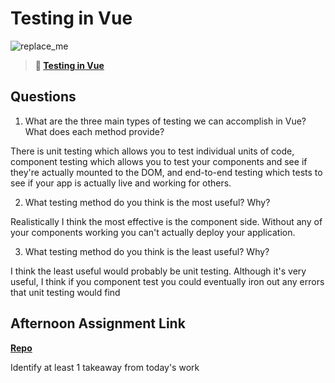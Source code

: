 # Testing in Vue

![replace_me](https://codeworks.blob.core.windows.net/public/assets/img/illustrations/placeholder.svg)

> **📖 [Testing in Vue](https://codeworksacademy.com/fs-student-guide/resources/wk8-9/04-Vue-Testing)**

## Questions

1. What are the three main types of testing we can accomplish in Vue? What does each method provide?

There is unit testing which allows you to test individual units of code, component testing which allows you to test your components and see if they're actually mounted to the DOM, and end-to-end testing which tests to see if your app is actually live and working for others.

2. What testing method do you think is the most useful? Why?

Realistically I think the most effective is the component side. Without any of your components working you can't actually deploy your application.

3. What testing method do you think is the least useful? Why?

I think the least useful would probably be unit testing. Although it's very useful, I think if you component test you could eventually iron out any errors that unit testing would find

## Afternoon Assignment Link

**[Repo](capstone)**

Identify at least 1 takeaway from today's work
